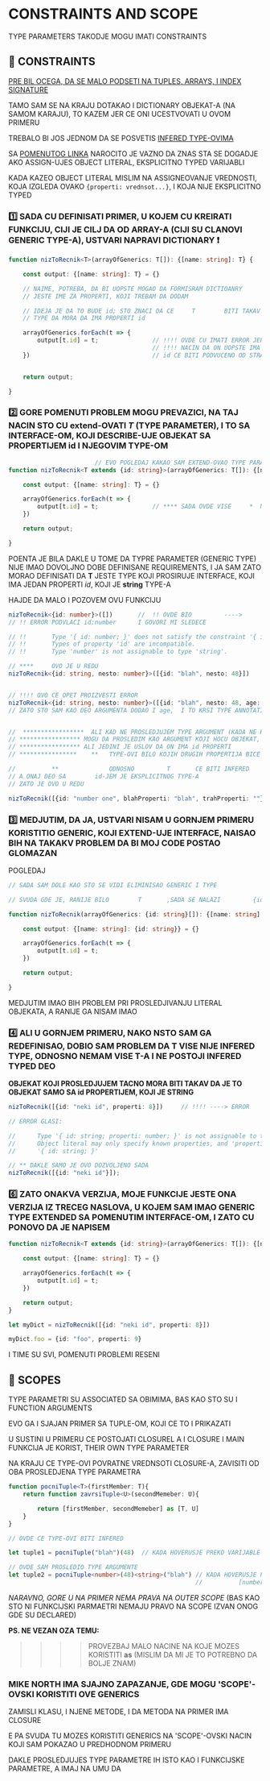 # CONSTRAINTS AND SCOPE

TYPE PARAMETERS TAKODJE MOGU IMATI CONSTRAINTS

## :hibiscus: CONSTRAINTS

[PRE BIL OCEGA, DA SE MALO PODSETI NA TUPLES, ARRAYS, I INDEX SIGNATURE](https://github.com/Rade58/apis_trying_out_and_practicing/blob/master/TYPESCRIPT/BELESKE/0%29%20VAZNE%20STVARI%20I%20PODSETNIK/INDEX%20SIGNATURE%20AND%20OTHER.md#ovde-zelim-da-se-pozabavim-index-signature-om-ali-takodje-i-da-pregledam-osobine-array-eva-i-tuple-ova)

TAMO SAM SE NA KRAJU DOTAKAO I DICTIONARY OBJEKAT-A (NA SAMOM KARAJU), TO KAZEM JER CE ONI UCESTVOVATI U OVOM PRIMERU

TREBALO BI JOS JEDNOM DA SE POSVETIS [INFERED TYPE-OVIMA](https://github.com/Rade58/apis_trying_out_and_practicing/blob/master/TYPESCRIPT/BELESKE/0%29%20VAZNE%20STVARI%20I%20PODSETNIK/INFERED%20TYPE.md#infered-type)

SA [POMENUTOG LINKA](https://github.com/Rade58/apis_trying_out_and_practicing/blob/master/TYPESCRIPT/BELESKE/0%29%20VAZNE%20STVARI%20I%20PODSETNIK/INFERED%20TYPE.md#ali-obrati-paznju-kada-assign-ujes-object-literal) NAROCITO JE VAZNO DA ZNAS STA SE DOGADJE AKO ASSIGN-UJES OBJECT LITERAL, EKSPLICITNO TYPED VARIJABLI

KADA KAZEO OBJECT LITERAL MISLIM NA ASSIGNEOVANJE VREDNOSTI, KOJA IZGLEDA OVAKO `{properti: vrednsot...}`, I KOJA NIJE EKSPLICITNO TYPED

### :one: SADA CU DEFINISATI PRIMER, U KOJEM CU KREIRATI FUNKCIJU, CIJI JE CILJ DA OD ARRAY-A (CIJI SU CLANOVI GENERIC TYPE-A), USTVARI NAPRAVI DICTIONARY :exclamation:

```typescript
function nizToRecnik<T>(arrayOfGenerics: T[]): {[name: string]: T} {

    const output: {[name: string]: T} = {}

    // NAIME, POTREBA, DA BI UOPSTE MOGAO DA FORMISRAM DICTIOANRY
    // JESTE IME ZA PROPERTI, KOJI TREBAM DA DODAM

    // IDEJA JE DA TO BUDE id; STO ZNACI DA CE     T        BITI TAKAV
    // TYPE DA MORA DA IMA PROPERTI id

    arrayOfGenerics.forEach(t => {
        output[t.id] = t;               // !!!! OVDE CU IMATI ERROR JER NISAM TYPE-OVAO     T       NA TAKAV
                                        // !!!! NACIN DA ON UOPSTE IMA id PROPERTI (KOJI NARAVN OTREBA DA BUDE string TYPE-A)
    })                                  // id CE BITI PODVUCENO OD STRANE TYPESCRIPT-A


    return output;

}
```

### :two: GORE POMENUTI PROBLEM MOGU PREVAZICI, NA TAJ NACIN STO CU extend-OVATI *T* (TYPE PARAMETER), I TO SA INTERFACE-OM, KOJI DESCRIBE-UJE OBJEKAT SA PROPERTIJEM id I NJEGOVIM TYPE-OM

```typescript
                        // EVO POGLEDAJ KAKAO SAM EXTEND-OVAO TYPE PARAMETER
function nizToRecnik<T extends {id: string}>(arrayOfGenerics: T[]): {[name: string]: T} {

    const output: {[name: string]: T} = {}

    arrayOfGenerics.forEach(t => {
        output[t.id] = t;               // **** SADA OVDE VISE     *  NEMA  *     ERRORO-A
    })

    return output;

}

```

POENTA JE BILA DAKLE U TOME DA TYPRE PARAMETER (GENERIC TYPE) NIJE IMAO DOVOLJNO DOBE DEFINISANE REQUIREMENTS, I JA SAM ZATO MORAO DEFINISATI DA **T** JESTE TYPE KOJI PROSIRUJE INTERFACE, KOJI IMA JEDAN PROPERTI *id*, KOJI JE **string** TYPE-A

HAJDE DA MALO I POZOVEM OVU FUNKCIJU

```typescript
nizToRecnik<{id: number}>([])       //  !! OVDE BIO         ---->      ERROR
// !! ERROR PODVLACI id:number      I GOVORI MI SLEDECE

// !!       Type '{ id: number; }' does not satisfy the constraint '{ id: string; }'.
// !!       Types of property 'id' are incompatible.
// !!       Type 'number' is not assignable to type 'string'.

// ****     OVO JE U REDU
nizToRecnik<{id: string, nesto: number}>([{id: "blah", nesto: 48}])


// !!!! OVO CE OPET PROIZVESTI ERROR
nizToRecnik<{id: string, nesto: number}>([{id: "blah", nesto: 48, age: 56}])    //!!  ---->   ERROR
// ZATO STO SAM KAO DEO ARGUMENTA DODAO I age,  I TO KRSI TYPE ANNOTATION


//  *****************  ALI KAD NE PROSLEDJUJEM TYPE ARGUMENT (KADA NE KORISTIM PROSLEDJIVANJE U <>)
// ***************** MOGU DA PROSLEDIM KAO ARGUMENT KOJI HOCU OBJEKAT, ON MOZE BITI BILO KOJI
// ***************** ALI JEDINI JE USLOV DA ON IMA id PROPERTI
// ****************    **   TYPE-OVI BILO KOJIH DRUGIH PROPERTIJA BICE INFERED   **

//          **              ODNOSNO         T       CE BITI INFERED      TYPE-A
// A ONAJ DEO SA        id-JEM JE EKSPLICITNOG TYPE-A
// ZATO JE OVO U REDU

nizToRecnik([{id: "number one", blahProperti: "blah", trahProperti: ""}])

```

### :three: MEDJUTIM, DA JA, USTVARI NISAM U GORNJEM PRIMERU KORISTITIO GENERIC, KOJI EXTEND-UJE INTERFACE, NAISAO BIH NA TAKAKV PROBLEM DA BI MOJ CODE POSTAO GLOMAZAN

POGLEDAJ

```typescript
// SADA SAM DOLE KAO STO SE VIDI ELIMINISAO GENERIC I TYPE

// SVUDA GDE JE, RANIJE BILO        T       ,SADA SE NALAZI         {id: string}

function nizToRecnik(arrayOfGenerics: {id: string}[]): {[name: string]: {id: string}} {

    const output: {[name: string]: {id: string}} = {}

    arrayOfGenerics.forEach(t => {
        output[t.id] = t;
    })

    return output;

}
```

MEDJUTIM IMAO BIH PROBLEM PRI PROSLEDJIVANJU LITERAL OBJEKATA, A RANIJE GA NISAM IMAO

### :four: ALI U GORNJEM PRIMERU, NAKO NSTO SAM GA REDEFINISAO, DOBIO SAM PROBLEM DA **T** VISE NIJE INFERED TYPE, ODNOSNO NEMAM VISE T-A I NE POSTOJI INFERED TYPED DEO

**OBJEKAT KOJI PROSLEDJUJEM TACNO MORA BITI TAKAV DA JE TO OBJEKAT SAMO SA id PROPERTIJEM, KOJI JE STRING**

```typescript
nizToRecnik([{id: "neki id", properti: 8}])     // !!!! ----> ERROR

// ERROR GLASI:

//      Type '{ id: string; properti: number; }' is not assignable to type '{ id: string; }'.
//      Object literal may only specify known properties, and 'properti' does not exist in type 
//      '{ id: string; }'

// ** DAKLE SAMO JE OVO DOZVOLJENO SADA
nizToRecnik([{id: "neki id"}]);
```

### :six: ZATO ONAKVA VERZIJA, MOJE FUNKCIJE JESTE ONA VERZIJA IZ TRECEG NASLOVA, U KOJEM SAM IMAO GENERIC TYPE EXTENDED SA POMENUTIM INTERFACE-OM, I ZATO CU PONOVO DA JE NAPISEM

```typescript
function nizToRecnik<T extends {id: string}>(arrayOfGenerics: T[]): {[name: string]: T} {

    const output: {[name: string]: T} = {}

    arrayOfGenerics.forEach(t => {
        output[t.id] = t;
    })

    return output;
}

let myDict = nizToRecnik([{id: "neki id", properti: 8}])

myDict.foo = {id: "foo", properti: 9}

```

I TIME SU SVI, POMENUTI PROBLEMI RESENI

## :maple_leaf: SCOPES

TYPE PARAMETRI SU ASSOCIATED SA OBIMIMA, BAS KAO STO SU I FUNCTION ARGUMENTS

EVO GA I SJAJAN PRIMER SA TUPLE-OM, KOJI CE TO I PRIKAZATI

U SUSTINI U PRIMERU CE POSTOJATI CLOSUREL A I CLOSURE I MAIN FUNKCIJA JE KORIST, THEIR OWN TYPE PARAMETER

NA KRAJU CE TYPE-OVI POVRATNE VREDNSOTI CLOSURE-A, ZAVISITI OD OBA PROSLEDJENA TYPE PARAMETRA

```typescript
function pocniTuple<T>(firstMember: T){
    return function zavrsiTuple<U>(secondMemeber: U){

        return [firstMember, secondMemeber] as [T, U]
    }
}

// OVDE CE TYPE-OVI BITI INFERED

let tuple1 = pocniTuple("blah")(48)  // KADA HOVERUSJE PREKO VARIJABLE VIDECES   [string, number]

// OVDE SAM PROSLEDIO TYPE ARGUMENTE
let tuple2 = pocniTuple<number>(48)<string>("blah") // KADA HOVERUSJE PREKO VARIJABLE VIDECES
                                                    //          [number, string]

```

*NARAVNO, GORE U NA PRIMER NEMA PRAVA NA OUTER SCOPE* (BAS KAO STO NI FUNKCIJSKI PARMAETRI NEMAJU PRAVO NA SCOPE IZVAN ONOG GDE SU DECLARED)


**PS. NE VEZAN OZA TEMU:**

>>>> PROVEZBAJ MALO NACINE NA KOJE MOZES KORISTITI **as** (MISLIM DA MI JE TO POTREBNO DA BOLJE ZNAM)


### MIKE NORTH IMA SJAJNO ZAPAZANJE, GDE MOGU 'SCOPE'-OVSKI KORISTITI OVE GENERICS

ZAMISLI KLASU, I NJENE METODE, I DA METODA NA PRIMER IMA CLOSURE

E PA  SVUDA TU MOZES KORISTITI GENERICS NA 'SCOPE'-OVSKI NACIN KOJI SAM POKAZAO U PREDHODNOM PRIMERU

DAKLE PROSLEDJUJES TYPE PARAMETRE IH ISTO KAO I FUNKCIJSKE PARAMETRE, A IMAJ NA UMU DA
